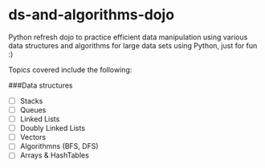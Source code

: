 # ds-and-algorithms-dojo
Python refresh dojo to practice efficient data manipulation using various data structures and algorithms for large data sets using Python, just for fun :)

Topics covered include the following:

###Data structures
- [ ] Stacks
- [ ] Queues
- [ ] Linked Lists
- [ ] Doubly Linked Lists
- [ ] Vectors
- [ ] Algorithmns (BFS, DFS)
- [ ] Arrays & HashTables

